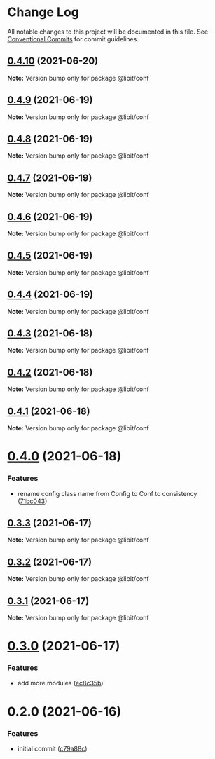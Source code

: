 # Change Log

All notable changes to this project will be documented in this file.
See [Conventional Commits](https://conventionalcommits.org) for commit guidelines.

## [0.4.10](https://gitr.net/mindary/libit/compare/@libit/conf@0.4.9...@libit/conf@0.4.10) (2021-06-20)

**Note:** Version bump only for package @libit/conf





## [0.4.9](https://gitr.net/mindary/libit/compare/@libit/conf@0.4.8...@libit/conf@0.4.9) (2021-06-19)

**Note:** Version bump only for package @libit/conf





## [0.4.8](https://gitr.net/mindary/libit/compare/@libit/conf@0.4.7...@libit/conf@0.4.8) (2021-06-19)

**Note:** Version bump only for package @libit/conf





## [0.4.7](https://gitr.net/mindary/libit/compare/@libit/conf@0.4.6...@libit/conf@0.4.7) (2021-06-19)

**Note:** Version bump only for package @libit/conf





## [0.4.6](https://gitr.net/mindary/libit/compare/@libit/conf@0.4.5...@libit/conf@0.4.6) (2021-06-19)

**Note:** Version bump only for package @libit/conf





## [0.4.5](https://gitr.net/mindary/libit/compare/@libit/conf@0.4.4...@libit/conf@0.4.5) (2021-06-19)

**Note:** Version bump only for package @libit/conf





## [0.4.4](https://gitr.net/mindary/libit/compare/@libit/conf@0.4.3...@libit/conf@0.4.4) (2021-06-19)

**Note:** Version bump only for package @libit/conf





## [0.4.3](https://gitr.net/mindary/libit/compare/@libit/conf@0.4.2...@libit/conf@0.4.3) (2021-06-18)

**Note:** Version bump only for package @libit/conf





## [0.4.2](https://gitr.net/mindary/libit/compare/@libit/conf@0.4.1...@libit/conf@0.4.2) (2021-06-18)

**Note:** Version bump only for package @libit/conf





## [0.4.1](https://gitr.net/mindary/libit/compare/@libit/conf@0.4.0...@libit/conf@0.4.1) (2021-06-18)

**Note:** Version bump only for package @libit/conf





# [0.4.0](https://gitr.net/mindary/libit/compare/@libit/conf@0.3.3...@libit/conf@0.4.0) (2021-06-18)


### Features

* rename config class name from Config to Conf to consistency ([71bc043](https://gitr.net/mindary/libit/commits/71bc04365dd4366b48b3e6f9531e24ad4544c2a2))





## [0.3.3](https://gitr.net/mindary/libit/compare/@libit/conf@0.3.2...@libit/conf@0.3.3) (2021-06-17)

**Note:** Version bump only for package @libit/conf





## [0.3.2](https://gitr.net/mindary/libit/compare/@libit/conf@0.3.1...@libit/conf@0.3.2) (2021-06-17)

**Note:** Version bump only for package @libit/conf





## [0.3.1](https://gitr.net/mindary/libit/compare/@libit/conf@0.3.0...@libit/conf@0.3.1) (2021-06-17)

**Note:** Version bump only for package @libit/conf





# [0.3.0](https://gitr.net/mindary/libit/compare/@libit/conf@0.2.0...@libit/conf@0.3.0) (2021-06-17)


### Features

* add more modules ([ec8c35b](https://gitr.net/mindary/libit/commits/ec8c35b18b46fd894731b63383e766973070cc52))





# 0.2.0 (2021-06-16)


### Features

* initial commit ([c79a88c](https://gitr.net/mindary/libit/commits/c79a88c56e4c98155d80e15cf0e83be24593af27))
